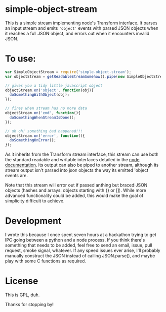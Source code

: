 simple-object-stream
==================

This is a simple stream implementing node's Transform interface. It parses an input stream and emits `'object'` events with parsed JSON objects when it reaches a full JSON object, and errors out when it encounters invalid JSON.

# To use:

```javascript
var SimpleObjectStream = require('simple-object-stream');
var objectStream = getReadableStreamSomehow().pipe(new SimpleObjectStream);

// gives you a tidy little javascript object
objectStream.on('object', function(obj){
  doSomethingWithObject(obj);
});

// fires when stream has no more data
objectStream.on('end', function(){
  doSomethingWhenStreamIsDone();
});

// uh oh! something bad happened!!!
objectStream.on('error', function(){
  doSomethingOnError();
});

```

As it inherits from the Transform stream interface, this stream can use both the standard readable and writable interfaces detailed in the [node documentation](https://nodejs.org/api/stream.html). Its output can also be piped to another stream, although its stream output isn't parsed into json objects the way its emitted 'object' events are.

Note that this stream will error out if passed anthing but braced JSON objects (hashes and arrays: objects starting with {} or []). While more advanced functionality could be added, this would make the goal of simplicity difficult to achieve.

# Development

I wrote this because I once spent seven hours at a hackathon trying to get IPC going between a python and a node process. If you think there's something that needs to be added, feel free to send an email, issue, pull request, smoke signal, whatever. If any speed issues ever arise, I'll probably manually construct the JSON instead of calling JSON.parse(), and maybe play with some C functions as required.

# License

This is GPL, duh.

Thanks for stopping by!
